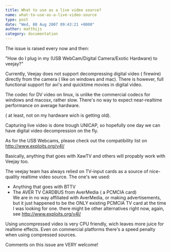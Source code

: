 ```yaml
---
title: What to use as a live video source?
name: what-to-use-as-a-live-video-source
type: post
date: "Wed, 08 Aug 2007 09:43:21 +0000"
author: matthijs
category: documentation
---
```

The issue is raised every now and then:  

"How do I plug in my (USB WebCam/Digital Camera/Exotic Hardware) to veejay?"  

Currently, Veejay does not support decompressing digital video ( firewire) directly from the camera ( like on windows and mac). There is however, full functional support for avi's and quicktime movies in digital video.  

The codec for DV video on linux, is unlike the commercial codecs for windows and macosx, rather slow. There's no way to expect near-realtime performance on average hardware.  

( at least, not on my hardware wich is getting old).  

Capturing live video is done trough UNICAP, so hopefully one day we can have digital video decompression on the fly.  

As for the USB Webcams, please check out the compatibility list on <http://www.exploits.org/v4l/>  

Basically, anything that goes with XawTV and others will propably work with Veejay too.  

The veejay team has always relied on TV-input cards as a source of nice-quality realtime video source. The one's we used:  

- Anything that goes with BTTV  
- The AVER TV CARDBUS from AverMedia ( a PCMCIA card)  
We are in no way affiliated with AverMedia, or making advertisements, but it just happened to be the ONLY existing PCMCIA TV card at the time I was looking for one. there might be other alternatives right now, again, see <http://www.exploits.org/v4l/>  

Using uncompressed video is very CPU friendly, wich leaves more juice for realtime effects. Even on commercial platforms there's a speed penalty when using compressed sources.  

Comments on this issue are VERY welcome!